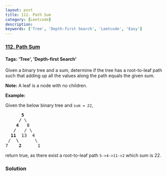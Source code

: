```yaml
---
layout: post
title: 112. Path Sum
category: [Leetcode]
description: 
keywords: ['Tree', 'Depth-first Search', 'Leetcode', 'Easy']
---
```

### [112. Path Sum](https://leetcode.com/problems/path-sum)

#### Tags: 'Tree', 'Depth-first Search'

<div class="content__u3I1 question-content__JfgR"><div><p>Given a binary tree and a sum, determine if the tree has a root-to-leaf path such that adding up all the values along the path equals the given sum.</p>
<p><strong>Note:</strong> A leaf is a node with no children.</p>
<p><strong>Example:</strong></p>
<p>Given the below binary tree and <code>sum = 22</code>,</p>
<pre>      <strong>5</strong>
     <strong>/</strong> \
    <strong>4</strong>   8
   <strong>/</strong>   / \
  <strong>11</strong>  13  4
 /  <strong>\</strong>      \
7    <strong>2</strong>      1
</pre>
<p>return true, as there exist a root-to-leaf path <code>5-&gt;4-&gt;11-&gt;2</code> which sum is 22.</p>
</div></div>

### Solution
